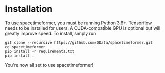 Installation
==============

To use spacetimeformer, you must be running Python 3.6+. Tensorflow needs to be installed for users. A CUDA-compatible GPU is optional but will greatly improve speed. To install, simply run

```
git clone --recursive https://github.com/QData/spacetimeformer.git
cd spacetimeformer
pip install -r requirements.txt
pip install .
```

You're now all set to use spacetimeformer! 